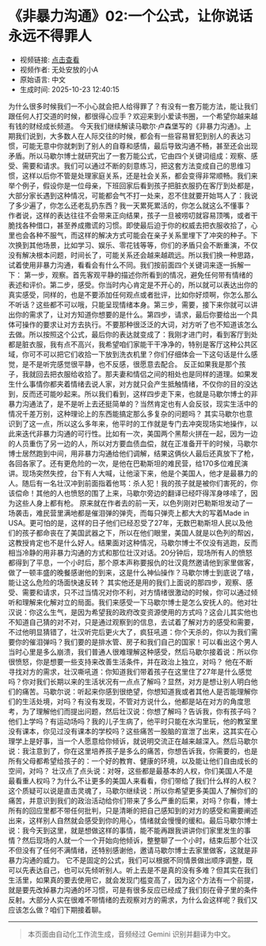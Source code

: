 # 《非暴力沟通》02:一个公式，让你说话永远不得罪人

- 视频链接: [点击查看](https://www.bilibili.com/video/BV1L8Fue5E1T/)
- 视频作者: 无处安放的小A
- 原始语言: 中文
- 生成时间: 2025-10-23 12:40:15

为什么很多时候我们一不小心就会把人给得罪了？有没有一套万能方法，能让我们跟任何人打交道的时候，都很得心应手？欢迎来到小爱读书圈，一个希望你越来越有钱的财经成长频道。
今天我们继续解读马歇尔·卢森堡写的《非暴力沟通》。上期我们说到，大多数人在人际交往的时候，都会有一些容易冒犯到别人的表达习惯，可能无意中你就刺到了别人的自尊和感情，最后导致沟通不畅，甚至还会出现矛盾。所以马歇尔博士就研究出了一套万能公式，它由四个关键词组成：观察、感受、需要和请求。我们可以通过不断的刻意练习，把这套方法变成自己的思维习惯，这样以后你不管是处理家庭关系，还是社会关系，都会变得非常顺畅。我们来举个例子，假设你是一位母亲，下班回家后看到孩子把脏衣服扔在客厅到处都是，大部分家长遇到这种情况，可能都会气不打一处来，忍不住就要开始骂人了：我说了多少遍了，你怎么还老乱扔东西？我一天累死累活的，你怎么就这么不懂事？
作者说，这样的表达往往不会带来正向结果，孩子一旦被唠叨就容易顶嘴，或者干脆找各种借口，甚至养成撒谎的习惯。即使最后迫于你的权威去把衣服收拾了，心里也会各种不服气，而这样的解决方式可能会在亲子关系里埋下了冲突的种子。下次换到其他场景，比如学习、娱乐、零花钱等等，你们的矛盾只会不断重演，不仅没有解决根本问题，时间长了，可能关系还会越来越疏远。所以我们换一种思路，试着使用非暴力沟通，看看会有什么不同。我们按前面四个关键词来逐一拆解一下：
第一步，观察。首先客观平静的描述你所看到的情况，避免任何带有情绪的表述和评价。第二步，感受。你当时内心肯定是不开心的，所以就可以表达出你的真实感受，同样的，也是不要添加任何观点或者批评，比如你好烦啊，你怎么那么不听话？这些都不可以哦，只能呈现情绪本身。第三步，需要，接下来你就可以讲出你的需求了，让对方知道你想要的是什么。第四步，请求，最后你要给出一个具体可操作的要求让对方去执行。不要那种很泛泛的大词，对方听了也不知道该怎么去做。所以按照这个公式，最后你的表达就变成了：我刚才进门时，看到客厅到处都是脏衣服，我有点不高兴，我希望咱们家能干干净净的，特别是客厅这种公共区域，你可不可以把它们收拾一下放到洗衣机里？你们仔细体会一下这句话是什么感觉，是不是听完感觉很平静，也不反感，很愿意去配合。
反正如果我是那个孩子，我就回去把衣服给收拾了。那夫妻和情侣之间的相处也是同样的道理。如果发生什么事情你都夹着情绪去说人家，对方就只会产生抵触情绪，不仅你的目的没达到，反而还可能吵起来。所以我们看到，这样四步走下来，也就是马歇尔博士的非暴力沟通法了，是不是听上去还挺简单的？当然肯定也有人会反驳，现实生活中的情况千差万别，这种理论上的东西能搞定那么多复杂的问题吗？
其实马歇尔也意识到了这一点，所以这么多年来，他平时的工作就是专门去冲突现场实地操作，以此来迭代非暴力沟通的可行性。比如有一次，美国两个黑帮火拼在一起，因为一边的人员重伤了另一边的人，所以对方要血债血偿，就在正准备开干的时候，马歇尔博士居然跑到中间，用非暴力沟通给他们调解，结果这俩伙人最后还真放下了枪，各回各家了。还有更危险的一次，是他在巴勒斯坦的难民营，给170多位难民演讲。现场突然失控，台下有人大喊，让他滚下来，他是个美国人，他才是最暴力的人。随后有一名壮汉冲到前面指着他骂：杀人犯！我的孩子就是被你们害死的，你该偿命！其他的人也愤怒的围了上来，马歇尔旁边的翻译已经吓得浑身哆嗦了，因为这些人身上都有枪。
原来就在作者去的前一天，以色列刚对巴勒斯坦发动了一场袭击，难民营里满地都是催泪弹的弹壳，而每只弹壳上都大大的写着Made in USA。更可怕的是，这样的日子他们已经忍受了27年，无数巴勒斯坦人民以及他们的孩子都命丧在了美国武器之下，所以在他们眼里，美国人就是以色列的帮凶，这教授肯定也不是什么好人。结果面对这种情况，马歇尔博士不仅没有逃跑，反而相当冷静的用非暴力沟通的方式和那位壮汉对话。20分钟后，现场所有人的愤怒都得到了平息，一个小时后，那个原本声称要报仇的壮汉竟然邀请他到家里做客，做了一顿丰盛的晚餐感谢他的到来，这是什么神仙操作？马歇尔博士到底说了啥，能让这么危险的场面快速反转？
其实他还是用的我们上面说的那四步，观察、感受、需要和请求，只不过当情况对你不利，对方情绪很激动的时候，你可以通过倾听和理解来化解对立的局面。我们来感受一下马歇尔博士是怎么安抚人的。他对壮汉说：你这么生气，是因为希望我的政府改变资源使用的方式吗？这会儿其实他也不知道自己猜的对不对，只是通过观察到的信息，去试着了解对方的感受和需要，不过他明显猜错了，壮汉听完后更火大了，疯狂吼道：你个天杀的，你以为我们需要你的催泪弹吗？我们要的是排水管、房子和我们自己的国家！可以看出这个男人当时心里是多么崩溃，我们普通人很难理解这种感受，然后马歇尔接着说：所以你很愤怒，你是想要一些支持来改善生活条件，并在政治上独立，对吗？
他在不断寻找对方的需求，壮汉嘶吼道：你知道我们带着孩子在这里住了27年是什么感觉吗？你对我们长期以来的生活状况有一点点了解吗？显然，对方是想让别人明白他们的痛苦。马歇尔说：听起来你感到很绝望，你想知道我或者其他人是否能理解你们的生活处境，对吗？有没有发现，不管对方说什么，他都是站在对方的角度思考，为了理解他们而提出问题，然后壮汉说：你想了解吗？告诉我，你有孩子吗？他们上学吗？有运动场吗？我的儿子生病了，他平时只能在水沟里玩，他的教室里没有课本，你见过没有课本的学校吗？这些痛苦一股脑的宣泄了出来，这其实在心理学上是好事，当一个人愿意给你倾诉，就说明交流正在越来越深入。然后马歇尔说：我注意到了，你在这里培养孩子是多么的痛苦，你想告诉我，你需要的，也是所有父母都希望给孩子的：一个好的教育、健康的环境，以及能让他们自由成长的空间，对吗？
壮汉点了点头说：对呀，这些都是最基本的人权，你们美国人不是最看重人权吗？为什么不让更多的美国人来看看，你们带给了我们什么样的人权？这个质疑可以说是直击灵魂了，马歇尔继续说：所以你希望更多美国人了解你们的痛苦，并意识到我们的政治活动给你们带来了多么严重的后果，对吗？你看，博士所有的回应里都不带任何批判，只是清晰的把自己感知到的对方的感受和需要阐述出来，这样别人自然就会感受到你的用心，情绪就会慢慢的缓和。最后马歇尔博士说：我今天到这里，就是想做这样的事情，能不能再跟我讲讲你们家里发生的事情？然后现场的人就一个一个开始向他倾诉，整整聊了一个小时，结束后那个壮汉不但没有了任何不满情绪，还特别感谢他，邀请马歇尔博士去家里做客，这就是非暴力沟通的威力。
它不是固定的公式，我们可以根据不同情景做出顺序调整，既可以先表达自己，也可以先倾听别人。听上去是不是真的没有多难？但其实在我们生活里，如果真的要去使用它，就会发现门槛变高了，因为这个方法有一个前提，就是要先改掉暴力沟通的坏习惯，可是有很多反应已经成了我们刻在骨子里的条件反射。大部分人实在很难不带情绪的去观察对方的需求，为什么会这样呢？我们又应该怎么做？咱们下期接着聊。

---

> 本页面由自动化工作流生成，音频经过 Gemini 识别并翻译为中文。
